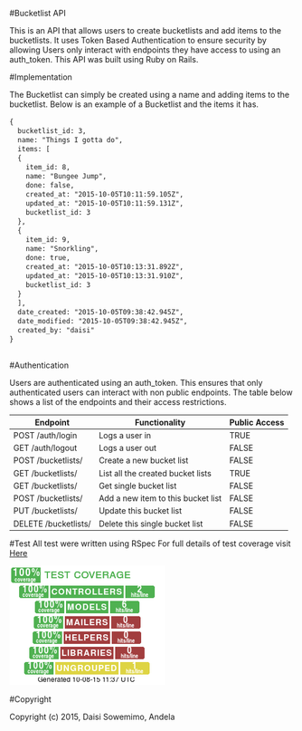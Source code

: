 #Bucketlist API

This is an API that allows users to create bucketlists and add items to the bucketlists.
It uses Token Based Authentication to ensure security by allowing Users only interact with endpoints they have access to using an auth_token.
This API was built using Ruby on Rails.

#Implementation

The Bucketlist can simply be created using a name and adding items to the bucketlist.
Below is an example of a Bucketlist and the items it has.
```
{
  bucketlist_id: 3,
  name: "Things I gotta do",
  items: [
  {
    item_id: 8,
    name: "Bungee Jump",
    done: false,
    created_at: "2015-10-05T10:11:59.105Z",
    updated_at: "2015-10-05T10:11:59.131Z",
    bucketlist_id: 3
  },
  {
    item_id: 9,
    name: "Snorkling",
    done: true,
    created_at: "2015-10-05T10:13:31.892Z",
    updated_at: "2015-10-05T10:13:31.910Z",
    bucketlist_id: 3
  }
  ],
  date_created: "2015-10-05T09:38:42.945Z",
  date_modified: "2015-10-05T09:38:42.945Z",
  created_by: "daisi"
}


```

#Authentication

Users are authenticated using an auth_token. This ensures that only authenticated users can interact with non public endpoints.
The table below shows a list of the endpoints and their access restrictions.

|    Endpoint              | Functionality                      | Public Access         |
| -------------            | -------------                      | -------------         |
| POST /auth/login         | Logs a user in                     |        TRUE           |
| GET /auth/logout         | Logs a user out                    |        FALSE          |
| POST /bucketlists/       | Create a new bucket list           |        FALSE          |
| GET /bucketlists/        | List all the created bucket lists  |        TRUE           |
| GET /bucketlists/<id>    | Get single bucket list             |        FALSE          |
| POST /bucketlists/<id>   | Add a new item to this bucket list |        FALSE          |
| PUT /bucketlists/<id>    | Update this bucket list            |        FALSE          |
| DELETE /bucketlists/<id> | Delete this single bucket list     |        FALSE          |

#Test
All test were written using RSpec
For full details of test coverage visit [Here](http://andela-dsowemimo.github.io/Bucketlist_API_Coverage)

[![Coverage Badge](coverage/coverage-badge.png)](http://andela-dsowemimo.github.io/Bucketlist_API_Coverage)



#Copyright

Copyright (c) 2015, Daisi Sowemimo, Andela
